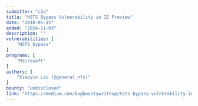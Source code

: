 ```yaml
---
submitter: "c2a"
title: "HSTS Bypass Vulnerability in IE Preview"
date: "2018-05-15"
added: "2024-11-03"
description: ""
vulnerabilities: [
    "HSTS bypass"
]
programs: [
    "Microsoft"
]
authors: [
    "Xiaoyin Liu (@general_nfs)"
]
bounty: "undisclosed"
link: "https://medium.com/bugbountywriteup/hsts-bypass-vulnerability-in-ie-preview-fa956161fa8"
---
```




